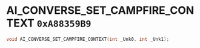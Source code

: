 # AI_CONVERSE_SET_CAMPFIRE_CONTEXT `0xA88359B9`

```cpp
void AI_CONVERSE_SET_CAMPFIRE_CONTEXT(int _Unk0, int _Unk1);
```